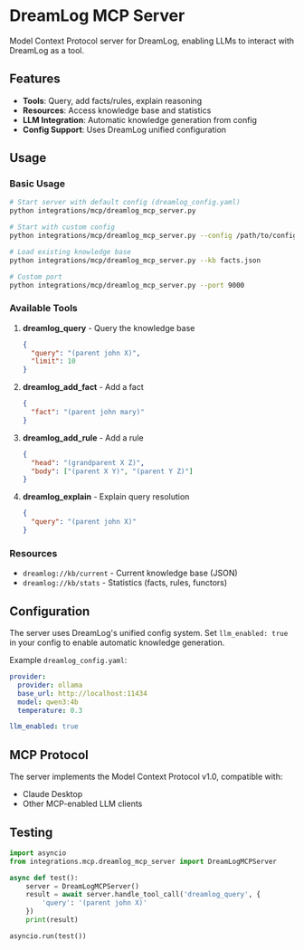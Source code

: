 # DreamLog MCP Server

Model Context Protocol server for DreamLog, enabling LLMs to interact with DreamLog as a tool.

## Features

- **Tools**: Query, add facts/rules, explain reasoning
- **Resources**: Access knowledge base and statistics
- **LLM Integration**: Automatic knowledge generation from config
- **Config Support**: Uses DreamLog unified configuration

## Usage

### Basic Usage

```bash
# Start server with default config (dreamlog_config.yaml)
python integrations/mcp/dreamlog_mcp_server.py

# Start with custom config
python integrations/mcp/dreamlog_mcp_server.py --config /path/to/config.yaml

# Load existing knowledge base
python integrations/mcp/dreamlog_mcp_server.py --kb facts.json

# Custom port
python integrations/mcp/dreamlog_mcp_server.py --port 9000
```

### Available Tools

1. **dreamlog_query** - Query the knowledge base
   ```json
   {
     "query": "(parent john X)",
     "limit": 10
   }
   ```

2. **dreamlog_add_fact** - Add a fact
   ```json
   {
     "fact": "(parent john mary)"
   }
   ```

3. **dreamlog_add_rule** - Add a rule
   ```json
   {
     "head": "(grandparent X Z)",
     "body": ["(parent X Y)", "(parent Y Z)"]
   }
   ```

4. **dreamlog_explain** - Explain query resolution
   ```json
   {
     "query": "(parent john X)"
   }
   ```

### Resources

- `dreamlog://kb/current` - Current knowledge base (JSON)
- `dreamlog://kb/stats` - Statistics (facts, rules, functors)

## Configuration

The server uses DreamLog's unified config system. Set `llm_enabled: true` in your config to enable automatic knowledge generation.

Example `dreamlog_config.yaml`:
```yaml
provider:
  provider: ollama
  base_url: http://localhost:11434
  model: qwen3:4b
  temperature: 0.3

llm_enabled: true
```

## MCP Protocol

The server implements the Model Context Protocol v1.0, compatible with:
- Claude Desktop
- Other MCP-enabled LLM clients

## Testing

```python
import asyncio
from integrations.mcp.dreamlog_mcp_server import DreamLogMCPServer

async def test():
    server = DreamLogMCPServer()
    result = await server.handle_tool_call('dreamlog_query', {
        'query': '(parent john X)'
    })
    print(result)

asyncio.run(test())
```
